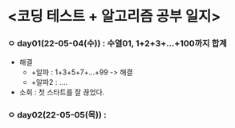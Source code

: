 # <코딩 테스트 + 알고리즘 공부 일지>

### ㅇ day01(22-05-04(수)) : 수열01, 1+2+3+...+100까지 합계
- 해결
  - +알파 : 1+3+5+7+...+99 -> 해결
  - +알파2 : ....
- 소회 : 첫 스타트를 잘 끊었다.

### ㅇ day02(22-05-05(목)) : 

